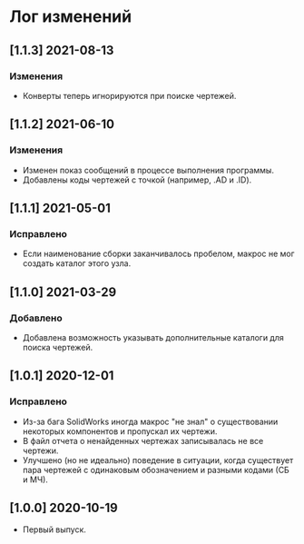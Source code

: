 # Лог изменений

[//]: # (YYYY-MM-DD)
[//]: # (Added, Changed, Deprecated, Removed, Fixed, Security)
[//]: # (Добавлено, Изменения, Устарело, Удалено, Исправлено, Безопасность)

## [1.1.3] 2021-08-13

### Изменения

- Конверты теперь игнорируются при поиске чертежей.

## [1.1.2] 2021-06-10

### Изменения

- Изменен показ сообщений в процессе выполнения программы.
- Добавлены коды чертежей с точкой (например, .AD и .ID).

## [1.1.1] 2021-05-01

### Исправлено

- Если наименование сборки заканчивалось пробелом, макрос не мог создать каталог этого узла.

## [1.1.0] 2021-03-29

### Добавлено

- Добавлена возможность указывать дополнительные каталоги для поиска чертежей.

## [1.0.1] 2020-12-01

### Исправлено

- Из-за бага SolidWorks иногда макрос "не знал" о существовании некоторых компонентов и пропускал их чертежи.
- В файл отчета о ненайденных чертежах записывалась не все чертежи.
- Улучшено (но не идеально) поведение в ситуации, когда существует пара чертежей с одинаковым обозначением и разными кодами (СБ и МЧ).

## [1.0.0] 2020-10-19

- Первый выпуск.
